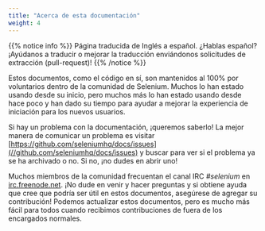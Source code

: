 ```yaml
---
title: "Acerca de esta documentación"
weight: 4
---
```


{{% notice info %}}
<i class="fas fa-language"></i> Página traducida de
Inglés a español. ¿Hablas español? ¡Ayúdanos a traducir o mejorar la traducción
enviándonos solicitudes de extracción (pull-request)!
{{% /notice %}}

Estos documentos, como el código en sí, son mantenidos al 100% por voluntarios dentro de la comunidad de Selenium. Muchos lo han estado usando desde su inicio, pero muchos más lo han estado usando desde hace poco y han dado su tiempo para ayudar a mejorar la experiencia de iniciación para los nuevos usuarios.

Si hay un problema con la documentación, ¡queremos saberlo! La mejor manera de comunicar un problema es visitar [https://github.com/seleniumhq/docs/issues](//github.com/seleniumhq/docs/issues) y buscar para ver si el problema ya se ha archivado o no. Si no, ¡no dudes en abrir uno!

Muchos miembros de la comunidad frecuentan el canal IRC _#selenium_ en [irc.freenode.net](//freenode.net/). ¡No dude en venir y hacer preguntas y si obtiene ayuda que cree que podría ser útil en estos documentos, asegúrese de agregar su contribución! Podemos actualizar estos documentos, pero es mucho más fácil para todos cuando recibimos contribuciones de fuera de los encargados normales.



